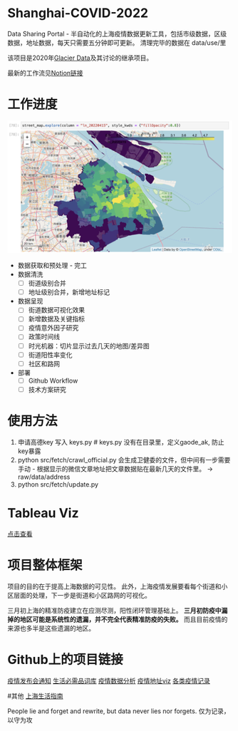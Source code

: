 # Shanghai-COVID-2022

Data Sharing Portal - 半自动化的上海疫情数据更新工具，包括市级数据，区级数据，地址数据，每天只需要五分钟即可更新。
清理完毕的数据在 data/use/里

该项目是2020年[Glacier Data](https://github.com/Glacier-Ice/Covid-19-data-science)及其讨论的继承项目。

最新的工作流见[Notion链接](https://stockard-halfway.notion.site/9aace6bd589c490f8015f98d87ea735f?v=7b2a1b31be1a469d9f373e1cb0e59f0d)

# 工作进度

![](sample.png)
- 数据获取和预处理 - 完工
- 数据清洗
    - [ ]  街道级别合并
    - [ ]  地址级别合并，新增地址标记
- 数据呈现
    - [ ]  街道数据可视化效果
    - [ ]  新增数据及关键指标
    - [ ]  疫情意外因子研究
    - [ ]  政策时间线
    - [ ]  时光机器：切片显示过去几天的地图/差异图
    - [ ]  街道阳性率变化
    - [ ]  社区和路网
- 部署
    - [ ]  Github Workflow
    - [ ]  技术方案研究

# 使用方法
1. 申请高德key 写入 keys.py # keys.py 没有在目录里，定义gaode_ak, 防止key暴露
2. python src/fetch/crawl_official.py
   会生成卫健委的文件，但中间有一步需要手动 - 根据显示的微信文章地址把文章数据贴在最新几天的文件里。 -> raw/data/address 
3. python src/fetch/update.py

# Tableau Viz

[点击查看](https://public.tableau.com/app/profile/stockard.feng/viz/_16494860765160/1)

# 项目整体框架

项目的目的在于提高上海数据的可见性。 此外，上海疫情发展要看每个街道和小区层面的处理，下一步是街道和小区路网的可视化。

三月初上海的精准防疫建立在应测尽测，阳性闭环管理基础上。
**三月初防疫中漏掉的地区可能是系统性的遗漏，并不完全代表精准防疫的失败。** 而且目前疫情的来源也多半是这些遗漏的地区。


# Github上的项目链接
[疫情发布会通知](https://github.com/liurenjie520/Shanghai_COVID-19_Push)
[生活必需品词库](https://github.com/xuanskyer/shanghai_covid_19_goods)
[疫情数据分析](https://github.com/kekincai/shanghai_covid19)
[疫情地址viz](https://github.com/Xenofex/covid-shanghai-viz)
[各类疫情记录](https://github.com/000fan000/covid19-shanghai2022)

#其他
[上海生活指南](https://www.wolai.com/6TLbKJYT1JTq3cFqXTWVXC)

People lie and forget and rewrite, but data never lies nor forgets.
仅为记录，以守为攻

